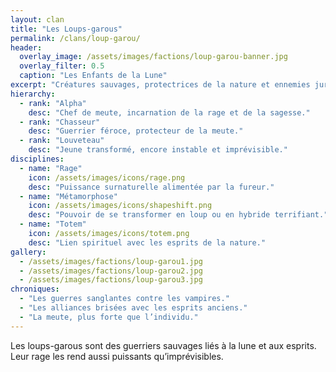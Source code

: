 ```yaml
---
layout: clan
title: "Les Loups-garous"
permalink: /clans/loup-garou/
header:
  overlay_image: /assets/images/factions/loup-garou-banner.jpg
  overlay_filter: 0.5
  caption: "Les Enfants de la Lune"
excerpt: "Créatures sauvages, protectrices de la nature et ennemies jurées des vampires."
hierarchy:
  - rank: "Alpha"
    desc: "Chef de meute, incarnation de la rage et de la sagesse."
  - rank: "Chasseur"
    desc: "Guerrier féroce, protecteur de la meute."
  - rank: "Louveteau"
    desc: "Jeune transformé, encore instable et imprévisible."
disciplines:
  - name: "Rage"
    icon: /assets/images/icons/rage.png
    desc: "Puissance surnaturelle alimentée par la fureur."
  - name: "Métamorphose"
    icon: /assets/images/icons/shapeshift.png
    desc: "Pouvoir de se transformer en loup ou en hybride terrifiant."
  - name: "Totem"
    icon: /assets/images/icons/totem.png
    desc: "Lien spirituel avec les esprits de la nature."
gallery:
  - /assets/images/factions/loup-garou1.jpg
  - /assets/images/factions/loup-garou2.jpg
  - /assets/images/factions/loup-garou3.jpg
chroniques:
  - "Les guerres sanglantes contre les vampires."
  - "Les alliances brisées avec les esprits anciens."
  - "La meute, plus forte que l’individu."
---
```


Les loups-garous sont des guerriers sauvages liés à la lune et aux esprits. Leur rage les rend aussi puissants qu’imprévisibles.
